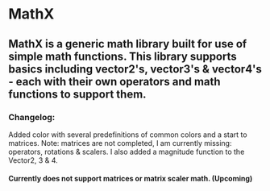 # MathX

## MathX is a generic math library built for use of simple math functions. This library supports basics including vector2's, vector3's & vector4's - each with their own operators and math functions to support them.

### Changelog:

Added color with several predefinitions of common colors and a start to matrices. Note: matrices are not completed, I am currently missing: operators, rotations & scalers.
I also added a magnitude function to the Vector2, 3 & 4.

#### Currently does not support matrices or matrix scaler math. (Upcoming)